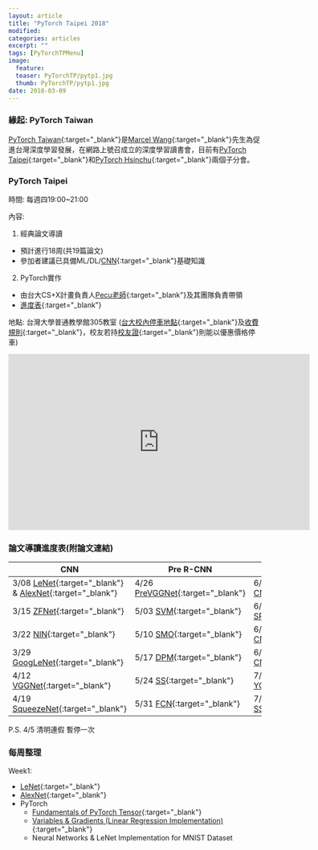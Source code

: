 ```yaml
---
layout: article
title: "PyTorch Taipei 2018"
modified:
categories: articles
excerpt: ""
tags: [PyTorchTPMenu]
image:
  feature: 
  teaser: PyTorchTP/pytp1.jpg
  thumb: PyTorchTP/pytp1.jpg
date: 2018-03-09
---
```


### 緣起: PyTorch Taiwan

[PyTorch Taiwan](https://www.facebook.com/groups/2027602154187130/){:target="_blank"}是[Marcel Wang](https://www.linkedin.com/in/marcel-wang-3a988b7a/){:target="_blank"}先生為促進台灣深度學習發展，在網路上號召成立的深度學習讀書會，目前有[PyTorch Taipei](http://hemingwang.blogspot.tw/2018/01/pytorchpytorch-taipei_20.html){:target="_blank"}和[PyTorch Hsinchu](http://hemingwang.blogspot.tw/2018/01/pytorchpytorch-hsinchu.html){:target="_blank"}兩個子分會。

### PyTorch Taipei
時間: 每週四19:00~21:00

內容: 

1. 經典論文導讀
 - 預計進行18周(共19篇論文)
 - 參加者建議已具備ML/DL/[CNN](../basic-CNN-FP){:target="_blank"}基礎知識
 
2. PyTorch實作
 - 由台大CS+X計畫負責人[Pecu老師](https://github.com/pecu){:target="_blank"}及其團隊負責帶領
 - [進度表](https://github.com/pecu/PyTorch_CSX){:target="_blank"}

地點: 台灣大學普通教學館305教室 ([台大校內停車地點](http://general.ga.ntu.edu.tw/uploads/archive_file_multiple/file/56d1ee4f48b8a10b9200024b/%E6%A0%A1%E7%B8%BD%E5%8D%80%E6%B1%BD%E6%A9%9F%E8%BB%8A%E5%81%9C%E8%BB%8A%E5%A0%B4%E5%8D%80%E4%BD%8D%E5%9C%96-103-09.pdf){:target="_blank"}及[收費規則](http://general.ga.ntu.edu.tw/zh_tw/qa/校園臨時停車收費費率-22859878){:target="_blank"}，校友若持[校友證]( http://www.alumni.ntu.edu.tw/card_benefits.html ){:target="_blank"}則能以優惠價格停車)
<div class="mapouter"><div class="gmap_canvas"><iframe width="600" height="350" id="gmap_canvas" src="https://maps.google.com/maps?q=普通教學館&t=&z=17&ie=UTF8&iwloc=&output=embed" frameborder="0" scrolling="no" marginheight="0" marginwidth="0"></iframe></div><a href="https://www.maps-erstellen.de"></a><style>.mapouter{overflow:hidden;height:350px;width:600px;}.gmap_canvas {background:none!important;height:350px;width:600px;}</style></div>

### 論文導讀進度表(附論文連結)

| CNN                                              | Pre R-CNN                              | R-CNN                                     |
| ------------------------------------------------ |--------------------------------------- | ----------------------------------------- |
| 3/08 [LeNet][1]{:target="_blank"} & [AlexNet][2]{:target="_blank"} | 4/26 [PreVGGNet][8]{:target="_blank"} | 6/07 [R-CNN][14]{:target="_blank"} |
| 3/15 [ZFNet][3]{:target="_blank"}                | 5/03 [SVM][9]{:target="_blank"}        | 6/14 [SPPNet][15]{:target="_blank"}       |
| 3/22 [NIN][4]{:target="_blank"}                  | 5/10 [SMO][10]{:target="_blank"}       | 6/21 [Fast R-CNN][16]{:target="_blank"}   |
| 3/29 [GoogLeNet][5]{:target="_blank"}            | 5/17 [DPM][11]{:target="_blank"}       | 6/28 [Faster R-CNN][17]{:target="_blank"} |
| 4/12 [VGGNet][6]{:target="_blank"}               | 5/24 [SS][12]{:target="_blank"}        | 7/05 [YOLO][18]{:target="_blank"}         |
| 4/19 [SqueezeNet][7]{:target="_blank"}           | 5/31 [FCN][13]{:target="_blank"}       | 7/12 [SSD][19]{:target="_blank"}          |


[1]: http://yann.lecun.com/exdb/publis/pdf/lecun-98.pdf
[2]: http://papers.nips.cc/paper/4824-imagenet-classification-with-deep-convolutional-neural-networks.pdf 
[3]: https://arxiv.org/pdf/1311.2901.pdf 
[4]: https://arxiv.org/pdf/1312.4400.pdf 
[5]: http://openaccess.thecvf.com/content_cvpr_2015/papers/Szegedy_Going_Deeper_With_2015_CVPR_paper.pdf
[6]: https://arxiv.org/pdf/1409.1556/ 
[7]: https://arxiv.org/pdf/1602.07360.pdf 
[8]: http://citeseerx.ist.psu.edu/viewdoc/download?doi=10.1.1.481.4406&rep=rep1&type=pdf
[9]: http://citeseerx.ist.psu.edu/viewdoc/download?doi=10.1.1.21.3818&rep=rep1&type=pdf
[10]: https://www.microsoft.com/en-us/research/wp-content/uploads/2016/02/tr-98-14.pdf
[11]: http://vc.cs.nthu.edu.tw/home/paper/codfiles/vclab/201402141243/Object-Detection-with-Discriminatively-Trained-Part-Based-Models.pdf
[12]: https://ivi.fnwi.uva.nl/isis/publications/2013/UijlingsIJCV2013/UijlingsIJCV2013.pdf
[13]: https://www.cv-foundation.org/openaccess/content_cvpr_2015/app/2B_011.pdf
[14]: https://www.cv-foundation.org/openaccess/content_cvpr_2014/papers/Girshick_Rich_Feature_Hierarchies_2014_CVPR_paper.pdf?spm=5176.100239.blogcont55892.8.pm8zm1&file=Girshick_Rich_Feature_Hierarchies_2014_CVPR_paper.pdf
[15]: https://arxiv.org/pdf/1406.4729.pdf
[16]: http://openaccess.thecvf.com/content_iccv_2015/papers/Girshick_Fast_R-CNN_ICCV_2015_paper.pdf
[17]: http://papers.nips.cc/paper/5638-faster-r-cnn-towards-real-time-object-detection-with-region-proposal-networks.pdf
[18]: https://www.cv-foundation.org/openaccess/content_cvpr_2016/papers/Redmon_You_Only_Look_CVPR_2016_paper.pdf
[19]: https://arxiv.org/pdf/1512.02325.pdf

P.S. 4/5 清明連假 暫停一次

### 每周整理

Week1:

* [LeNet](../PyTorchTP-LeNet){:target="_blank"}
* [AlexNet](../PyTorchTP-AlexNet){:target="_blank"}
* PyTorch
  - [Fundamentals of PyTorch Tensor](https://github.com/mattwang44/PyTorch_Taipei/blob/master/PyTorch%20Tutorial/1.%20Fundamentals%20of%20PyTorch%20Tensor.ipynb){:target="_blank"}
  - [Variables & Gradients (Linear Regression Implementation)](https://github.com/mattwang44/PyTorch_Taipei/blob/master/PyTorch%20Tutorial/2.%20Variables%20%26%20Gradients.ipynb){:target="_blank"}
  - Neural Networks & LeNet Implementation for MNIST Dataset

  
  